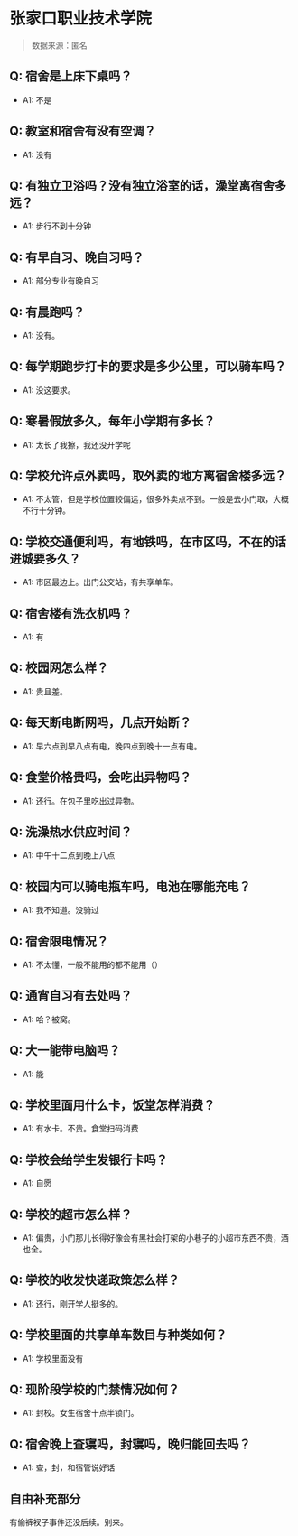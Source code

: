 # 张家口职业技术学院

> 数据来源：匿名

## Q: 宿舍是上床下桌吗？

- A1: 不是

## Q: 教室和宿舍有没有空调？

- A1: 没有

## Q: 有独立卫浴吗？没有独立浴室的话，澡堂离宿舍多远？

- A1: 步行不到十分钟

## Q: 有早自习、晚自习吗？

- A1: 部分专业有晚自习

## Q: 有晨跑吗？

- A1: 没有。

## Q: 每学期跑步打卡的要求是多少公里，可以骑车吗？

- A1: 没这要求。

## Q: 寒暑假放多久，每年小学期有多长？

- A1: 太长了我擦，我还没开学呢

## Q: 学校允许点外卖吗，取外卖的地方离宿舍楼多远？

- A1: 不太管，但是学校位置较偏远，很多外卖点不到。一般是去小门取，大概不行十分钟。

## Q: 学校交通便利吗，有地铁吗，在市区吗，不在的话进城要多久？

- A1: 市区最边上。出门公交站，有共享单车。

## Q: 宿舍楼有洗衣机吗？

- A1: 有

## Q: 校园网怎么样？

- A1: 贵且差。

## Q: 每天断电断网吗，几点开始断？

- A1: 早六点到早八点有电，晚四点到晚十一点有电。

## Q: 食堂价格贵吗，会吃出异物吗？

- A1: 还行。在包子里吃出过异物。

## Q: 洗澡热水供应时间？

- A1: 中午十二点到晚上八点

## Q: 校园内可以骑电瓶车吗，电池在哪能充电？

- A1: 我不知道。没骑过

## Q: 宿舍限电情况？

- A1: 不太懂，一般不能用的都不能用（）

## Q: 通宵自习有去处吗？

- A1: 哈？被窝。

## Q: 大一能带电脑吗？

- A1: 能

## Q: 学校里面用什么卡，饭堂怎样消费？

- A1: 有水卡。不贵。食堂扫码消费

## Q: 学校会给学生发银行卡吗？

- A1: 自愿

## Q: 学校的超市怎么样？

- A1: 偏贵，小门那儿长得好像会有黑社会打架的小巷子的小超市东西不贵，酒也全。

## Q: 学校的收发快递政策怎么样？

- A1: 还行，刚开学人挺多的。

## Q: 学校里面的共享单车数目与种类如何？

- A1: 学校里面没有

## Q: 现阶段学校的门禁情况如何？

- A1: 封校。女生宿舍十点半锁门。

## Q: 宿舍晚上查寝吗，封寝吗，晚归能回去吗？

- A1: 查，封，和宿管说好话

## 自由补充部分

有偷裤衩子事件还没后续。别来。